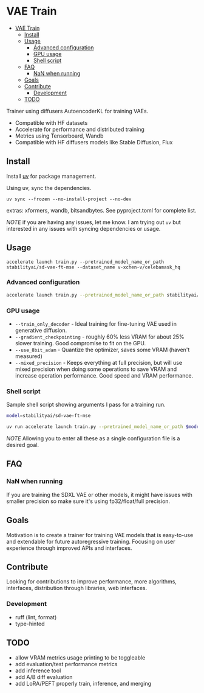 # VAE Train

<!--toc:start-->
- [VAE Train](#vae-train)
  - [Install](#install)
  - [Usage](#usage)
    - [Advanced configuration](#advanced-configuration)
    - [GPU usage](#gpu-usage)
    - [Shell script](#shell-script)
  - [FAQ](#faq)
    - [NaN when running](#nan-when-running)
  - [Goals](#goals)
  - [Contribute](#contribute)
    - [Development](#development)
  - [TODO](#todo)
<!--toc:end-->

Trainer using diffusers AutoencoderKL for training VAEs.

- Compatible with HF datasets
- Accelerate for performance and distributed training
- Metrics using Tensorboard, Wandb
- Compatible with HF diffusers models like Stable Diffusion, Flux

## Install

Install [uv](https://docs.astral.sh/uv/) for package management.

Using uv, sync the dependencies.

```
uv sync --frozen --no-install-project --no-dev
```

extras: xformers, wandb, bitsandbytes. See pyproject.toml for complete list.

_NOTE_ if you are having any issues, let me know. I am trying out `uv` but interested in any issues with syncing dependencies or usage.

## Usage

```
accelerate launch train.py --pretrained_model_name_or_path stabilityai/sd-vae-ft-mse --dataset_name v-xchen-v/celebamask_hq
```

### Advanced configuration

```bash
accelerate launch train.py --pretrained_model_name_or_path stabilityai/sd-vae-ft-mse --dataset_name v-xchen-v/celebamask_hq --gradient_checkpointing  --gradient_accumulation_steps=2 --report_to=tensorboard --train_only_decoder --checkpointing_steps=1000 --train_batch_size=1 --use_8bit_adam --mixed_precision no
```

### GPU usage

- `--train_only_decoder` - Ideal training for fine-tuning VAE used in generative diffusion.
- `--gradient_checkpointing` - roughly 60% less VRAM for about 25% slower training. Good compromise to fit on the GPU.
- `--use_8bit_adam` - Quantize the optimizer, saves some VRAM (haven't measured)
- `--mixed_precision` - Keeps everything at full precision, but will use mixed precision when doing some operations to save VRAM and increase operation performance. Good speed and VRAM performance.

### Shell script

Sample shell script showing arguments I pass for a training run.

```bash
model=stabilityai/sd-vae-ft-mse

uv run accelerate launch train.py --pretrained_model_name_or_path $model --dataset_name v-xchen-v/celebamask_hq --gradient_checkpointing --gradient_accumulation_steps=2 --report_to=tensorboard --train_only_decoder --checkpointing_steps=1000 --train_batch_size=1 --fuse_qkv_projections --xformers --learning_rate 1.5e-7 --lr_scheduler cosine
```

_NOTE_ Allowing you to enter all these as a single configuration file is a desired goal.

## FAQ

### NaN when running

If you are training the SDXL VAE or other models, it might have issues with smaller precision so make sure it's using fp32/float/full precision.

## Goals

Motivation is to create a trainer for training VAE models that is easy-to-use and extendable for future autoregressive training. Focusing on user experience through improved APIs and interfaces.

## Contribute

Looking for contributions to improve performance, more algorithms, interfaces, distribution through libraries, web interfaces.

### Development

- ruff (lint, format)
- type-hinted

## TODO

- allow VRAM metrics usage printing to be toggleable
- add evaluation/test performance metrics
- add inference tool
- add A/B diff evaluation
- add LoRA/PEFT properly train, inference, and merging
